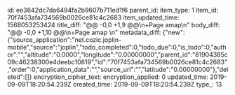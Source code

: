 id: ee3642dc7da6494fa2b9607b711ed1f6
parent_id: 
item_type: 1
item_id: 70f7453afa734569b0026ce81c4c2683
item_updated_time: 1568053253424
title_diff: "@@ -0,0 +1,9 @@\n+Page amap\n"
body_diff: "@@ -0,0 +1,10 @@\n+Page amap \n"
metadata_diff: {"new":{"source_application":"net.cozic.joplin-mobile","source":"joplin","todo_completed":0,"todo_due":0,"is_todo":0,"author":"","altitude":"0.0000","longitude":"0.00000000","parent_id":"81904385c09c46238300e4deebc10819","id":"70f7453afa734569b0026ce81c4c2683","order":0,"application_data":"","source_url":"","latitude":"0.00000000"},"deleted":[]}
encryption_cipher_text: 
encryption_applied: 0
updated_time: 2019-09-09T18:20:54.239Z
created_time: 2019-09-09T18:20:54.239Z
type_: 13